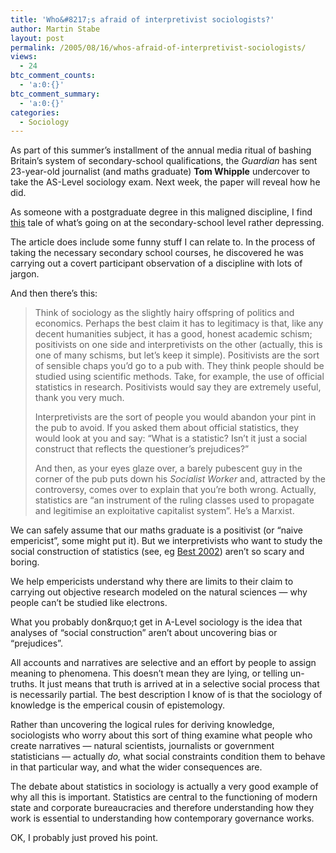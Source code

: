 ```yaml
---
title: 'Who&#8217;s afraid of interpretivist sociologists?'
author: Martin Stabe
layout: post
permalink: /2005/08/16/whos-afraid-of-interpretivist-sociologists/
views:
  - 24
btc_comment_counts:
  - 'a:0:{}'
btc_comment_summary:
  - 'a:0:{}'
categories:
  - Sociology
---
```

As part of this summer&rsquo;s installment of the annual media ritual of bashing Britain&rsquo;s system of secondary-school qualifications, the *Guardian* has sent 23-year-old journalist (and maths graduate) **Tom Whipple** undercover to take the AS-Level sociology exam. Next week, the paper will reveal how he did.

As someone with a postgraduate degree in this maligned discipline, I find [this][1] tale of what&#8217;s going on at the secondary-school level rather depressing.

The article does include some funny stuff I can relate to. In the process of taking the necessary secondary school courses, he discovered he was carrying out a covert participant observation of a discipline with lots of jargon.

And then there&rsquo;s this:

> Think of sociology as the slightly hairy offspring of politics and economics. Perhaps the best claim it has to legitimacy is that, like any decent humanities subject, it has a good, honest academic schism; positivists on one side and interpretivists on the other (actually, this is one of many schisms, but let&#8217;s keep it simple). Positivists are the sort of sensible chaps you&#8217;d go to a pub with. They think people should be studied using scientific methods. Take, for example, the use of official statistics in research. Positivists would say they are extremely useful, thank you very much.
> 
> Interpretivists are the sort of people you would abandon your pint in the pub to avoid. If you asked them about official statistics, they would look at you and say: &ldquo;What is a statistic? Isn&#8217;t it just a social construct that reflects the questioner&#8217;s prejudices?&rdquo;
> 
> And then, as your eyes glaze over, a barely pubescent guy in the corner of the pub puts down his *Socialist Worker* and, attracted by the controversy, comes over to explain that you&#8217;re both wrong. Actually, statistics are &#8220;an instrument of the ruling classes used to propagate and legitimise an exploitative capitalist system&#8221;. He&#8217;s a Marxist.

We can safely assume that our maths graduate is a positivist (or &ldquo;naive empericist&rdquo;, some might put it). But we interpretivists who want to study the social construction of statistics (see, eg [Best 2002][2]) aren&#8217;t so scary and boring.

We help empericists understand why there are limits to their claim to carrying out objective research modeled on the natural sciences &mdash; why people can&#8217;t be studied like electrons.

What you probably don&rquo;t get in A-Level sociology is the idea that analyses of &ldquo;social construction&rdquo; aren&#8217;t about uncovering bias or &ldquo;prejudices&rdquo;. 

All accounts and narratives are selective and an effort by people to assign meaning to phenomena. This doesn&#8217;t mean they are lying, or telling un-truths. It just means that truth is arrived at in a selective social process that is necessarily partial. The best description I know of is that the sociology of knowledge is the emperical cousin of epistemology. 

Rather than uncovering the logical rules for deriving knowledge, sociologists who worry about this sort of thing examine what people who create narratives &mdash; natural scientists, journalists or government statisticians &mdash; actually *do,* what social constraints condition them to behave in that particular way, and what the wider consequences are.

The debate about statistics in sociology is actually a very good example of why all this is important. Statistics are central to the functioning of modern state and corporate bureaucracies and therefore understanding how they work is essential to understanding how contemporary governance works.

OK, I probably just proved his point.

 [1]: http://education.guardian.co.uk/egweekly/story/0,,1549453,00.html
 [2]: http://www.statlit.org/PDF/2002BestASA.pdf